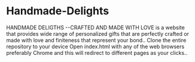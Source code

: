 # Handmade-Delights

HANDMADE DELIGTHS --CRAFTED AND MADE WITH LOVE is a website that provides wide range of personalized gifts that are perfectly crafted or made with love and finiteness that represent your bond..
Clone the entire repository to your device 
Open index.html with any of the web browsers preferably Chrome and this will redirect to different pages as your clicks..
